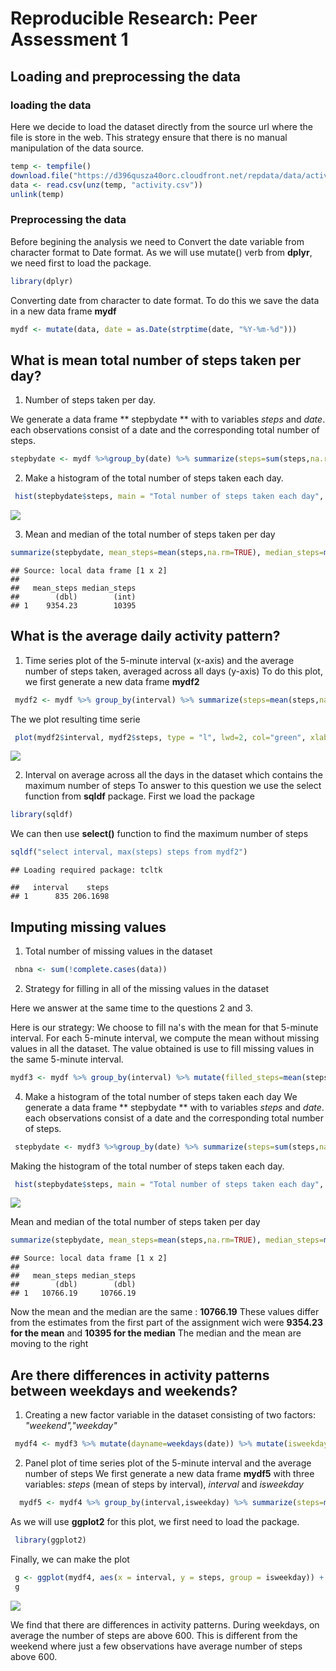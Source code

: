 # Reproducible Research: Peer Assessment 1


## Loading and preprocessing the data

### loading the data
Here we decide to load the dataset directly from the source url where the file is store in the web. This strategy ensure that there is no manual manipulation of the data source. 

```r
temp <- tempfile()
download.file("https://d396qusza40orc.cloudfront.net/repdata/data/activity.zip",temp)
data <- read.csv(unz(temp, "activity.csv"))
unlink(temp)
```

### Preprocessing the data
Before begining the analysis we need to  Convert the date variable from character format to Date format. As we will use  mutate() verb from **dplyr**, we need first to load the package.


```r
library(dplyr)
```

Converting date from character to date format. To do this we save the data in a new data frame **mydf**

```r
mydf <- mutate(data, date = as.Date(strptime(date, "%Y-%m-%d"))) 
```

## What is mean total number of steps taken per day?

1. Number of steps taken per day.

We generate a data frame ** stepbydate ** with to variables *steps* and *date*. each observations consist of a date and the corresponding total number of steps.

```r
stepbydate <- mydf %>%group_by(date) %>% summarize(steps=sum(steps,na.rm=TRUE)) 
```

2. Make a histogram of the total number of steps taken each day. 

```r
 hist(stepbydate$steps, main = "Total number of steps taken each day", xlab='Number of steps', ylab="Frequency",col="green", breaks = 20) 
```

![](PA1_template_files/figure-html/histogram1-1.png) 
 

3. Mean and median of the total number of steps taken per day

```r
summarize(stepbydate, mean_steps=mean(steps,na.rm=TRUE), median_steps=median(steps,na.rm=TRUE))
```

```
## Source: local data frame [1 x 2]
## 
##   mean_steps median_steps
##        (dbl)        (int)
## 1    9354.23        10395
```

## What is the average daily activity pattern?

1. Time series plot of the 5-minute interval (x-axis) and the average number of steps taken, averaged across all days (y-axis)
To do this plot, we first generate a new data frame **mydf2**

```r
 mydf2 <- mydf %>% group_by(interval) %>% summarize(steps=mean(steps,na.rm=TRUE)) 
```

The we plot resulting time serie

```r
 plot(mydf2$interval, mydf2$steps, type = "l", lwd=2, col="green", xlab="interval", ylab="Average steps")
```

![](PA1_template_files/figure-html/plot1-1.png) 


2. Interval on average across all the days in the dataset which contains the maximum number of steps
To answer to this question we use the select function from **sqldf** package. First we load the package

```r
library(sqldf)
```

We can then use **select()** function to find the maximum number of steps

```r
sqldf("select interval, max(steps) steps from mydf2")
```

```
## Loading required package: tcltk
```

```
##   interval    steps
## 1      835 206.1698
```

## Imputing missing values

1. Total number of missing values in the dataset 

```r
 nbna <- sum(!complete.cases(data))
```

2. Strategy for filling in all of the missing values in the dataset

Here we answer at the same time to the  questions 2 and 3. 

Here is our strategy: We choose to fill na's with the mean for that 5-minute interval. For each 5-minute interval, we compute the mean without missing values in all the dataset. The value obtained is use to fill missing values in the same 5-minute interval. 

```r
mydf3 <- mydf %>% group_by(interval) %>% mutate(filled_steps=mean(steps,na.rm=TRUE)) %>% transform(steps = ifelse(is.na(steps), filled_steps, steps)) %>% select(steps,date,interval)
```

4.  Make a histogram of the total number of steps taken each day
We generate a data frame ** stepbydate ** with to variables *steps* and *date*. each observations consist of a date and the corresponding total number of steps.

```r
 stepbydate <- mydf3 %>%group_by(date) %>% summarize(steps=sum(steps,na.rm=TRUE)) 
```

Making the histogram of the total number of steps taken each day. 

```r
 hist(stepbydate$steps, main = "Total number of steps taken each day", xlab='Number of steps', ylab="Frequency",col="green", breaks = 20)
```

![](PA1_template_files/figure-html/histogram2-1.png) 

 Mean and median of the total number of steps taken per day

```r
summarize(stepbydate, mean_steps=mean(steps,na.rm=TRUE), median_steps=median(steps,na.rm=TRUE))
```

```
## Source: local data frame [1 x 2]
## 
##   mean_steps median_steps
##        (dbl)        (dbl)
## 1   10766.19     10766.19
```
 Now the mean and the median are the same : **10766.19** 
 These values differ from the estimates from the first part of the assignment wich were **9354.23 for the mean** and **10395 for the median**
 The median and the mean are moving to the right

## Are there differences in activity patterns between weekdays and weekends?
1. Creating a new factor variable in the dataset consisting of two factors: *"weekend","weekday"*

```r
 mydf4 <- mydf3 %>% mutate(dayname=weekdays(date)) %>% mutate(isweekday=ifelse(dayname=="samedi"|dayname=="dimanche","weekend","weekday")) %>% select(steps,date,interval,isweekday)
```

2. Panel plot of time series plot of the 5-minute interval  and the average number of steps
We first generate a new data frame **mydf5** with three variables: *steps* (mean of steps by interval), *interval* and *isweekday*

```r
  mydf5 <- mydf4 %>% group_by(interval,isweekday) %>% summarize(steps=mean(steps)) %>% select(steps,interval,isweekday)
```

As we will use **ggplot2** for this plot, we first need to load the package.

```r
 library(ggplot2)
```

Finally, we can make the plot

```r
 g <- ggplot(mydf4, aes(x = interval, y = steps, group = isweekday)) + geom_line() + facet_grid(isweekday ~ .)
 g
```

![](PA1_template_files/figure-html/plot2-1.png) 

We find that there are differences in activity patterns. During weekdays, on average the number of steps are above 600. This is different from the weekend where just a few observations have  average number of steps above 600.
